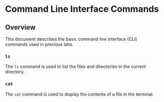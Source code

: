 # Command Line Interface Commands

## Overview
This document describes the basic command line interface (CLI) commands used in previous labs.

### `ls`
The `ls` command is used to list the files and directories in the current directory.

### `cat`
The `cat` command is used to display the contents of a file in the terminal.

